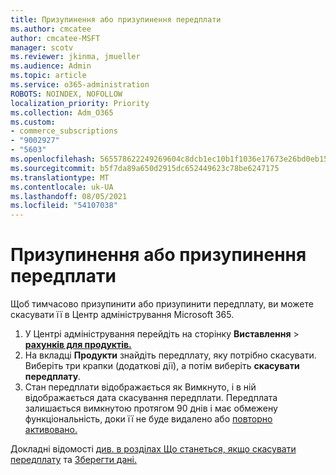 ```yaml
---
title: Призупинення або призупинення передплати
ms.author: cmcatee
author: cmcatee-MSFT
manager: scotv
ms.reviewer: jkinma, jmueller
ms.audience: Admin
ms.topic: article
ms.service: o365-administration
ROBOTS: NOINDEX, NOFOLLOW
localization_priority: Priority
ms.collection: Adm_O365
ms.custom:
- commerce_subscriptions
- "9002927"
- "5603"
ms.openlocfilehash: 565578622249269604c8dcb1ec10b1f1036e17673e26bd0eb15a38d323aa28bd
ms.sourcegitcommit: b5f7da89a650d2915dc652449623c78be6247175
ms.translationtype: MT
ms.contentlocale: uk-UA
ms.lasthandoff: 08/05/2021
ms.locfileid: "54107038"
---
```

# <a name="suspend-or-pause-a-subscription"></a>Призупинення або призупинення передплати

Щоб тимчасово призупинити або призупинити передплату, ви можете скасувати її в Центр адміністрування Microsoft 365.

1. У Центрі адміністрування перейдіть на сторінку **Виставлення**  >  **[рахунків для продуктів.](https://go.microsoft.com/fwlink/p/?linkid=842054)**
2. На вкладці **Продукти** знайдіть передплату, яку потрібно скасувати. Виберіть три крапки (додаткові дії), а потім виберіть **скасувати передплату**.
3. Стан передплати відображається  як Вимкнуто, і в ній відображається дата скасування передплати. Передплата залишається вимкнутою протягом 90 днів і має обмежену функціональність, доки її не буде видалено або [повторно активовано.](/microsoft-365/commerce/subscriptions/reactivate-your-subscription)

Докладні відомості [див. в розділах Що станеться, якщо скасувати передплату](/microsoft-365/commerce/subscriptions/cancel-your-subscription#what-happens-when-you-cancel-a-subscription) та [Зберегти дані.](/microsoft-365/commerce/subscriptions/cancel-your-subscription#save-your-data)
